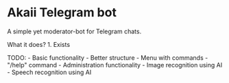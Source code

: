 # Akaii Telegram bot
 A simple yet moderator-bot for Telegram chats.

What it does?
    1. Exists

 TODO:
    - Basic functionality
    - Better structure
    - Menu with commands
    - "/help" command
    - Administration functionality
    - Image recognition using AI
    - Speech recognition using AI

